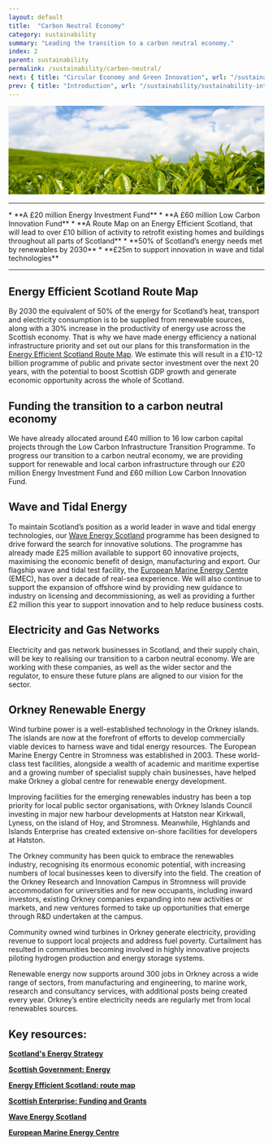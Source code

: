 ```yaml
---
layout: default
title:  "Carbon Neutral Economy"
category: sustainability
summary: "Leading the transition to a carbon neutral economy."
index: 2
parent: sustainability
permalink: /sustainability/carbon-neutral/
next: { title: "Circular Economy and Green Innovation", url: "/sustainability/circular-economy/" }
prev: { title: "Introduction", url: "/sustainability/sustainability-introduction" }
---
```


![Carbon Neutral Photo](/assets/images/pageimages/sustainability1.jpg)
<br>
<hr>
* **A £20 million Energy Investment Fund**
* **A £60 million Low Carbon Innovation Fund**
* **A Route Map on an Energy Efficient Scotland, that will lead to over £10 billion of activity to retrofit existing homes and buildings throughout all parts of Scotland**
* **50% of Scotland’s energy needs met by renewables by 2030**
* **£25m to support innovation in wave and tidal technologies**

<hr>

## Energy Efficient Scotland Route Map

By 2030 the equivalent of 50% of the energy for Scotland’s heat, transport and electricity consumption is to be supplied from renewable sources, along with a 30% increase in the productivity of energy use across the Scottish economy. That is why we have made energy efficiency a national infrastructure priority and set out  our plans for this transformation in the [Energy Efficient Scotland Route Map](https://beta.gov.scot/publications/energy-efficient-scotland-route-map/).  We estimate this will result in a £10-12 billion programme of public and private sector investment over the next 20 years, with the potential to boost Scottish GDP growth and generate economic opportunity across the whole of Scotland.

## Funding the transition to a carbon neutral economy

We have already allocated around £40 million to 16 low carbon capital projects through the Low Carbon Infrastructure Transition Programme. To progress our transition to a carbon neutral economy, we are providing support for renewable and local carbon infrastructure through our £20 million Energy Investment Fund and £60 million Low Carbon Innovation Fund.

## Wave and Tidal Energy

To maintain Scotland’s position as a world leader in wave and tidal energy technologies, our [Wave Energy Scotland](http://www.waveenergyscotland.co.uk/) programme has been designed to drive forward the search for innovative solutions. The programme has already made £25 million available to support 60 innovative projects, maximising the economic benefit of design, manufacturing and export. Our flagship wave and tidal test facility, the [European Marine Energy Centre](http://www.emec.org.uk/) (EMEC), has over a decade of real-sea experience. We will also continue to support the expansion of offshore wind by providing new guidance to industry on licensing and decommissioning, as well as providing a further £2 million this year to support innovation and to help reduce business costs.

## Electricity and Gas Networks

Electricity and gas network businesses in Scotland, and their supply chain, will be key to realising our transition to a carbon neutral economy. We are working with these companies, as well as the wider sector and the regulator, to ensure these future plans are aligned to our vision for the sector.

## Orkney Renewable Energy

Wind turbine power is a well-established technology in the Orkney islands. The islands are now at the forefront of efforts to develop commercially viable devices to harness wave and tidal energy resources. The European Marine Energy Centre in Stromness was established in 2003. These world-class test facilities, alongside a wealth of academic and maritime expertise and a growing number of specialist supply chain businesses, have helped make Orkney a global centre for renewable energy development.

Improving facilities for the emerging renewables industry has been a top priority for local public sector organisations, with Orkney Islands Council investing in major new harbour developments at Hatston near Kirkwall, Lyness, on the island of Hoy, and Stromness. Meanwhile, Highlands and Islands Enterprise has created extensive on-shore facilities for developers at Hatston.

The Orkney community has been quick to embrace the renewables industry, recognising its enormous economic potential, with increasing numbers of local businesses keen to diversify into the field. The creation of the Orkney Research and Innovation Campus in Stromness will provide accommodation for universities and for new occupants, including inward investors, existing Orkney companies expanding into new activities or markets, and new ventures formed to take up opportunities that emerge through R&D undertaken at the campus.

Community owned wind turbines in Orkney generate electricity, providing revenue to support local projects and address fuel poverty. Curtailment has resulted in communities becoming involved in highly innovative projects piloting hydrogen production and energy storage systems.

Renewable energy now supports around 300 jobs in Orkney across a wide range of sectors, from manufacturing and engineering, to marine work, research and consultancy services, with additional posts being created every year. Orkney’s entire electricity needs are regularly met from local renewables sources.


## Key resources:
**[Scotland's Energy Strategy](https://www.gov.scot/energystrategy)**

**[Scottish Government: Energy](https://beta.gov.scot/energy/)**

**[Energy Efficient Scotland: route map](https://beta.gov.scot/publications/energy-efficient-scotland-route-map/)**

**[Scottish Enterprise: Funding and Grants](https://www.scottish-enterprise.com/support-for-businesses/funding-and-grants/accessing-finance-and-attracting-investment/energy-investment-fund)**

**[Wave Energy Scotland](http://www.waveenergyscotland.co.uk/)**

**[European Marine Energy Centre](http://www.emec.org.uk/)**
